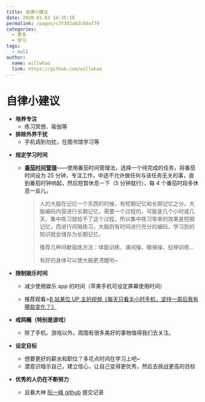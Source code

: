 ```yaml
---
title: 自律小建议
date: 2020-01-03 14:35:18
permalink: /pages/c3f302a03c8daf79
categories:
  - 更多
  - 学习
tags:
  - null
author:
  name: willwhao
  link: https://github.com/willwhao
---
```


# 自律小建议

- **培养专注**
  - 练习冥想、瑜伽等
- **排除外界干扰**
  - 手机调到勿扰，在图书馆学习等

<!-- more -->

- **规定学习时间**

  - [**番茄时间管理**](https://baike.baidu.com/item/%E7%95%AA%E8%8C%84%E5%B7%A5%E4%BD%9C%E6%B3%95/6353502?fr=aladdin)——使用番茄时间管理法，选择一个待完成的任务，将番茄时间设为 25 分钟，专注工作，中途不允许做任何与该任务无关的事，直到番茄时钟响起，然后短暂休息一下（5 分钟就行），每 4 个番茄时段多休息一会儿。

    > 人的大脑在记忆一个东西的时候，有短期记忆和长期记忆之分。大脑编码内容进行长期记忆，需要一个过程的，可能是几个小时或几天，集中练习就给不了这个过程，所以集中练习带来的效果是短期记忆，而进行间隔练习，大脑则有时间进行充分的编码，学习到的知识就会储存为长期记忆。
    >
    > 推荐几种间歇锻炼方法：体能训练、课间操、眼保操、拉伸训练...
    >
    > 有好的身体可以使大脑更清醒哟~

- **限制娱乐时间**

  - 减少使用娱乐 app 的时间（苹果手机可设定屏幕使用时间）

  - 推荐观看>[B 站某位 UP 主的视频《每天只看半小时手机，坚持一周后我有哪些变化？》](https://www.bilibili.com/video/av47180907)

- **戒网瘾（特别是游戏）**

  - 除了手机、游戏以外，周围有很多美好的事物值得我们去关注。

- **设定目标**
  - 想要更好的薪水和职位？多花点时间在学习上吧~
  - 潜意识暗示自己，建立信心，让自己变得更优秀，然后去挑战更高的目标
- **优秀的人仍在不断努力**

  - 且看大神 [阮一峰 github](https://github.com/ruanyf) 提交记录

